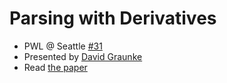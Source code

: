 # Parsing with Derivatives

- PWL @ Seattle [#31](https://www.meetup.com/Papers-We-Love-Seattle/events/239026973/)
- Presented by [David Graunke](https://twitter.com/graunked)
- Read [the paper](http://matt.might.net/papers/might2011derivatives.pdf)
